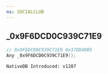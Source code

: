 ```yaml
---
ns: SOCIALCLUB
---
```

## _0x9F6DCD0C939C71E9

```c
// 0x9F6DCD0C939C71E9 0x37DD48B5
Any _0x9F6DCD0C939C71E9();
```

```
NativeDB Introduced: v1207
```

